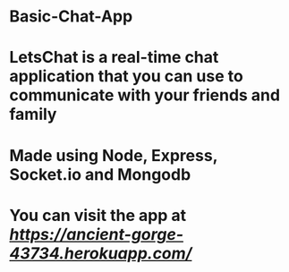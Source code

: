 # Basic-Chat-App

# LetsChat is a real-time chat application that you can use to communicate with your friends and family 
# Made using Node, Express, Socket.io and Mongodb
# You can visit the app at *https://ancient-gorge-43734.herokuapp.com/*

